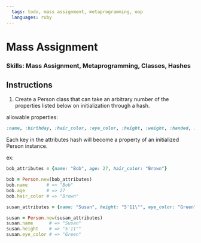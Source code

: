 ```yaml
---
  tags: todo, mass assignment, metaprogramming, oop
  languages: ruby
---
```


# Mass Assignment

### Skills: Mass Assignment, Metaprogramming, Classes, Hashes

## Instructions

1. Create a Person class that can take an arbitrary number of the properties listed below on initialization through a hash.

allowable properties: 
  ```ruby
  :name, :birthday, :hair_color, :eye_color, :height, :weight, :handed, :complexion, :t_shirt_size, :wrist_size, :glove_size, :pant_length, :pant_width
  ```
Each key in the attributes hash will become a property of an initialized Person instance.
  
  ex:

  ```ruby
  bob_attributes = {name: "Bob", age: 27, hair_color: "Brown"}

  bob = Person.new(bob_attributes)
  bob.name       # => "Bob"
  bob.age        # => 27
  bob.hair_color # => "Brown"

  susan_attributes = {name: "Susan", height: "5'11\"", eye_color: "Green"}

  susan = Person.new(susan_attributes)
  susan.name      # => "Susan"
  susan.height    # => "5'11""
  susan.eye_color # => "Green"
  ```